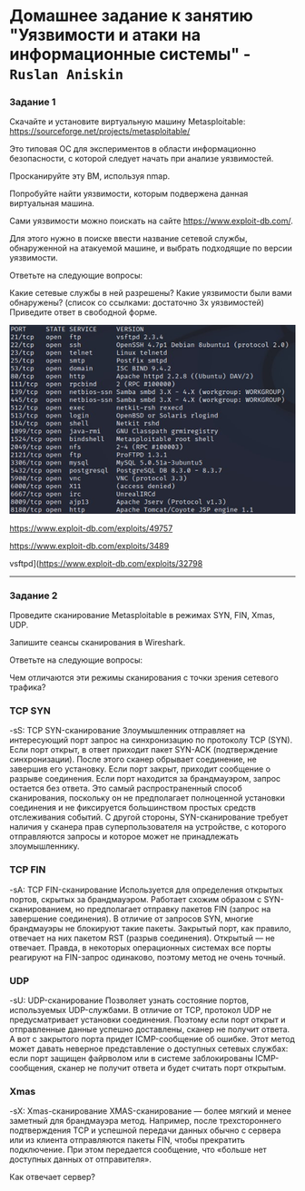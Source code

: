 # Домашнее задание к занятию "Уязвимости и атаки на информационные системы" - `Ruslan Aniskin`

### Задание 1

Скачайте и установите виртуальную машину Metasploitable: https://sourceforge.net/projects/metasploitable/

Это типовая ОС для экспериментов в области информационно безопасности, с которой следует начать при анализе уязвимостей.

Просканируйте эту ВМ, используя nmap.

Попробуйте найти уязвимости, которым подвержена данная виртуальная машина.

Сами уязвимости можно поискать на сайте https://www.exploit-db.com/.

Для этого нужно в поиске ввести название сетевой службы, обнаруженной на атакуемой машине, и выбрать подходящие по версии уязвимости.

Ответьте на следующие вопросы:

Какие сетевые службы в ней разрешены?
Какие уязвимости были вами обнаружены? (список со ссылками: достаточно 3х уязвимостей)
Приведите ответ в свободной форме.


![nmap-Results](https://github.com/aniskinruslan/netology-tasks/blob/main/nmap.jpg)

https://www.exploit-db.com/exploits/49757

https://www.exploit-db.com/exploits/3489

vsftpd](https://www.exploit-db.com/exploits/32798


---

### Задание 2

Проведите сканирование Metasploitable в режимах SYN, FIN, Xmas, UDP.

Запишите сеансы сканирования в Wireshark.

Ответьте на следующие вопросы:

Чем отличаются эти режимы сканирования с точки зрения сетевого трафика?

### TCP SYN
-sS: TCP SYN-сканирование
Злоумышленник отправляет на интересующий порт запрос на синхронизацию по протоколу TCP (SYN). Если порт открыт, в ответ приходит пакет SYN-ACK (подтверждение синхронизации). После этого сканер обрывает соединение, не завершив его установку. Если порт закрыт, приходит сообщение о разрыве соединения. Если порт находится за брандмауэром, запрос остается без ответа. Это самый распространенный способ сканирования, поскольку он не предполагает полноценной установки соединения и не фиксируется большинством простых средств отслеживания событий. С другой стороны, SYN-сканирование требует наличия у сканера прав суперпользователя на устройстве, с которого отправляются запросы и которое может не принадлежать злоумышленнику.

### TCP FIN
-sА: TCP FIN-сканирование
Используется для определения открытых портов, скрытых за брандмауэром. Работает схожим образом с SYN-сканированием, но предполагает отправку пакетов FIN (запрос на завершение соединения). В отличие от запросов SYN, многие брандмауэры не блокируют такие пакеты. Закрытый порт, как правило, отвечает на них пакетом RST (разрыв соединения). Открытый — не отвечает. Правда, в некоторых операционных системах все порты реагируют на FIN-запрос одинаково, поэтому метод не очень точный.

### UDP

-sU: UDP-сканирование
Позволяет узнать состояние портов, используемых UDP-службами. В отличие от TCP, протокол UDP не предусматривает установки соединения. Поэтому если порт открыт и отправленные данные успешно доставлены, сканер не получит ответа. А вот с закрытого порта придет ICMP-сообщение об ошибке. Этот метод может давать неверное представление о доступных сетевых службах: если порт защищен файрволом или в системе заблокированы ICMP-сообщения, сканер не получит ответа и будет считать порт открытым.

### Xmas
-sX: Xmas-сканирование
XMAS-сканирование — более мягкий и менее заметный для брандмауэра метод. Например, после трехстороннего подтверждения TCP и успешной передачи данных обычно с сервера или из клиента отправляются пакеты FIN, чтобы прекратить подключение. При этом передается сообщение, что «больше нет доступных данных от отправителя».


Как отвечает сервер?



